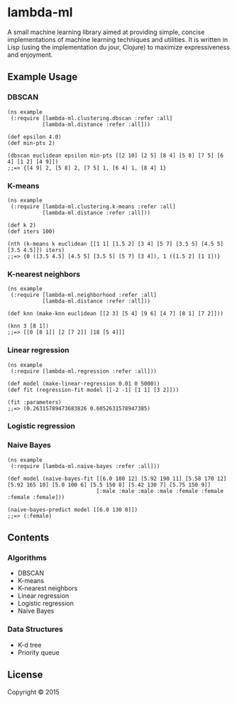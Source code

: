 # lambda-ml

A small machine learning library aimed at providing simple, concise
implementations of machine learning techniques and utilities. It is written in
Lisp (using the implementation du jour, Clojure) to maximize expressiveness and
enjoyment.

## Example Usage

### DBSCAN

    (ns example
     (:require [lambda-ml.clustering.dbscan :refer :all]
               [lambda-ml.distance :refer :all]))
    
    (def epsilon 4.0)
    (def min-pts 2)
    
    (dbscan euclidean epsilon min-pts [[2 10] [2 5] [8 4] [5 8] [7 5] [6 4] [1 2] [4 9]])
    ;;=> {[4 9] 2, [5 8] 2, [7 5] 1, [6 4] 1, [8 4] 1}

### K-means

    (ns example
     (:require [lambda-ml.clustering.k-means :refer :all]
               [lambda-ml.distance :refer :all]))
    
    (def k 2)
    (def iters 100)
    
    (nth (k-means k euclidean [[1 1] [1.5 2] [3 4] [5 7] [3.5 5] [4.5 5] [3.5 4.5]]) iters)
    ;;=> {0 ([3.5 4.5] [4.5 5] [3.5 5] [5 7] [3 4]), 1 ([1.5 2] [1 1])}

### K-nearest neighbors

    (ns example
     (:require [lambda-ml.neighborhood :refer :all]
               [lambda-ml.distance :refer :all]))

    (def knn (make-knn euclidean [[2 3] [5 4] [9 6] [4 7] [8 1] [7 2]]))

    (knn 3 [8 1])
    ;;=> [[0 [8 1]] [2 [7 2]] [18 [5 4]]]

### Linear regression

    (ns example
     (:require [lambda-ml.regression :refer :all]))

    (def model (make-linear-regression 0.01 0 5000))
    (def fit (regression-fit model [[-2 -1] [1 1] [3 2]]))

    (fit :parameters)
    ;;=> (0.26315789473683826 0.6052631578947385)

### Logistic regression

### Naive Bayes

    (ns example
     (:require [lambda-ml.naive-bayes :refer :all]))

    (def model (naive-bayes-fit [[6.0 180 12] [5.92 190 11] [5.58 170 12] [5.92 165 10] [5.0 100 6] [5.5 150 8] [5.42 130 7] [5.75 150 9]]
                                [:male :male :male :male :female :female :female :female]))

    (naive-bayes-predict model [[6.0 130 8]])
    ;;=> (:female)

## Contents

### Algorithms

* DBSCAN
* K-means
* K-nearest neighbors
* Linear regression
* Logistic regression
* Naive Bayes

### Data Structures

* K-d tree
* Priority queue

## License

Copyright © 2015
